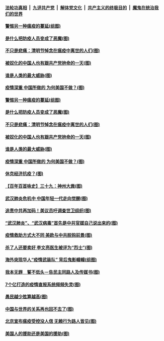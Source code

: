 

####  [法轮功真相](../../../../basic/blob/master/README.md?t=04050530) &nbsp;|&nbsp; [九评共产党](../../../../9ping.md/blob/master/README.md?t=04050530) &nbsp;|&nbsp; [解体党文化](../../../../jtdwh.md/blob/master/README.md?t=04050530)  &nbsp;|&nbsp; [共产主义的终极目的](../../../../gczydzjmd.md/blob/master/README.md?t=04050530) &nbsp;|&nbsp; [魔鬼在统治我们的世界](../../../../mgztzwmdsj.md/blob/master/README.md?t=04050530) 

#### [警惕另一种瘟疫的蔓延(组图)](../pages/p4/928564.md?t=04050530) 

#### [是什么把防疫人员变成了恶魔(图)](../pages/p4/928575.md?t=04050530) 

#### [不只是悲痛：清明节悼念在瘟疫中离世的人们(图)](../pages/p4/928571.md?t=04050530) 

#### [被奴化的中国人也有跟共产党拚命的一天(图)](../pages/p4/928556.md?t=04050530) 

#### [谁是人类的最大威胁(图)](../pages/p4/928554.md?t=04050530) 

#### [疫情深重 中国所做的 为何美国不做？(图)](../pages/p4/928552.md?t=04050530) 

#### [警惕另一种瘟疫的蔓延(组图)](../pages/p4/928564.md?t=04050530) 

#### [是什么把防疫人员变成了恶魔(图)](../pages/p4/928575.md?t=04050530) 

#### [不只是悲痛：清明节悼念在瘟疫中离世的人们(图)](../pages/p4/928571.md?t=04050530) 

#### [被奴化的中国人也有跟共产党拚命的一天(图)](../pages/p4/928556.md?t=04050530) 

#### [谁是人类的最大威胁(图)](../pages/p4/928554.md?t=04050530) 

#### [疫情深重 中国所做的 为何美国不做？(图)](../pages/p4/928552.md?t=04050530) 

#### [休克经济抗疫？(图)](../pages/p4/928445.md?t=04050530) 

#### [【百年百首咏史】三十九：神州大粪(图)](../pages/p4/928553.md?t=04050530) 

#### [武汉肺炎危机中 中国年轻一代走向觉醒(图)](../pages/p4/928421.md?t=04050530) 

#### [追责中共再加码！美议员吁调查世卫组织(图)](../pages/p4/928423.md?t=04050530) 

#### [“武汉肺炎”、“武汉病毒”首先是中共官媒自己说出来的(图)](../pages/p4/928415.md?t=04050530) 

#### [疫情救助方式大不同 美欧与中共脱钩前景(图)](../pages/p4/928407.md?t=04050530) 

#### [杀了人还要卖好 李文亮医生被评为“烈士”(图)](../pages/p4/928435.md?t=04050530) 

#### [海外突现华人“疫情武装队” 背后鬼影幢幢(组图)](../pages/p4/928430.md?t=04050530) 

#### [我本无罪　誓不低头－告民主同路人及传媒书(图)](../pages/p4/928378.md?t=04050530) 

#### [7个亿打造的疫情直报系统频频失灵(图)](../pages/p4/928351.md?t=04050530) 

#### [愚民越少胜算越高(图)](../pages/p4/928352.md?t=04050530) 

#### [中国与世界的关系再也回不去了(图)](../pages/p4/928346.md?t=04050530) 

#### [北京宣布瘟疫受控没人信 无赖行为路人皆见(图)](../pages/p4/928344.md?t=04050530) 

#### [美国人的援助还是美国的援助(图)](../pages/p4/928345.md?t=04050530) 

